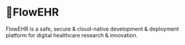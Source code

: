 # 🌺FlowEHR
FlowEHR is a safe, secure &amp; cloud-native development &amp; deployment platform for digital healthcare research &amp; innovation.
